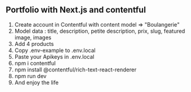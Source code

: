 ## Portfolio with Next.js and contentful 

1. Create account in Contentful with content model => "Boulangerie"
2. Model data : title, description, petite description, prix, slug, featured image, images
3. Add 4 products
4. Copy .env-example to .env.local
5. Paste your Apikeys in .env.local
6. npm i contentful
7. npm install @contentful/rich-text-react-renderer
8. npm run dev
9. And enjoy the life